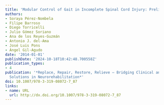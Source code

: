 ```yaml
---
title: 'Modular Control of Gait in Incomplete Spinal Cord Injury: Preliminary Results'
authors:
- Soraya Pérez-Nombela
- Filipe Barroso
- Diego Torricelli
- Julio Gómez Soriano
- Ana de los Reyes-Guzmán
- Antonio J. del-Ama
- José Luis Pons
- Ángel Gil-Agudo
date: '2014-01-01'
publishDate: '2024-10-18T10:42:48.700558Z'
publication_types:
- 4
publication: '*Replace, Repair, Restore, Relieve – Bridging Clinical and Engineering
  Solutions in Neurorehabilitation*'
doi: 10.1007/978-3-319-08072-7_87
links:
- name: URL
  url: http://dx.doi.org/10.1007/978-3-319-08072-7_87
---
```

